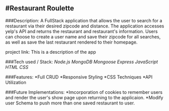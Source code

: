 
#Restaurant Roulette
----

###Description:
A FullStack application that allows the user to search for a restaurant via their desired zipcode and distance.  The application accesses yelp's API and returns the restaurant and restaurant's information. Users can choose to create a user name and save their zipcode for all searches, as well as save the last restaurant rendered to their homepage. 

project link:
This is a description of the app

###Tech used / Stack:
*Node.js*
*MongoDB*
*Mongoose*
*Express*
*JavaScript*
*HTML*
*CSS*

###Features:
*Full CRUD
*Responsive Styling
*CSS Techniques
*API Utilization

###Future Implementations:
*Imcorporation of cookies to remember users and render the user's show page upon returning to the applicaion.
*Modify user Schema to push more than one saved restaurant to user.
